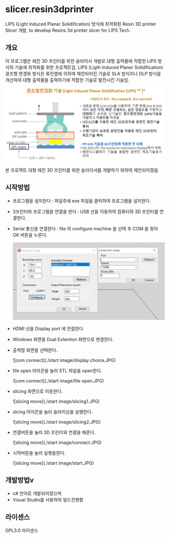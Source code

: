 # slicer.resin3dprinter
LIPS (Light Induced Planar Solidification) 방식에 최적화된 Resin 3D printer Slicer 개발, to develop Resins 3d printer slicer for LIPS Tech.

## 개요
이 프로그램은 레진 3D 프린터를 위한 슬라이서 개발로 대형 출력물에 적합한 LIPS 방식의 기술에 최적화를 위한 프로젝트임.
LIPS (Ligth Induced Planer Solidification) 광조형 면경화 방식은 류진랩에 의하여 제안되어진 기술로 SLA 방식이나 DLP 방식을 개선하여 대형 출력물을
출력하기에 적합한 기술로 발전시킨 기술임.

 ![LIPS technology](./LIPS.JPG)


본 프로젝트  대형 레진 3D 프린터를 위한 슬라이서를 개발하기 위하여 제안되어졌음

## 시작방법
- 프로그램을 설치한다 : 파일주에 exe 파일을 클릭하여 프로그램을 설치한다.

- 3프린터와 프로그램을 연결을 한다 : USB 선을 이용하여 컴퓨터와 3D 프린터를 연결한다.

- Serial 통신을 연결한다 : file 의 configure machine 을 선택 후 COM 을 찾아 OK 버튼을 누른다.

  ![com connect](./com_connect.JPG)
 
- HDMI 선을 Display port 에 연결한다 
- Windows 화면을 Dual Extention 화면으로 변경한다.
- 출력할 화면을 선택한다.

   ![com connect](./start image/display choice.JPG)
   
- file open 아이콘을 눌러 STL 파일을 open한다.

   ![com connect](./start image/file open.JPG)
   
- slicing 화면으로 이동한다.

   ![slicing move](./start image/slicing1.JPG)
   
- slcing 아이콘을 눌러 슬라이싱을 실행한다.

   ![slicing move](./start image/slicing2.JPG)
   
- 연결버튼을 눌러 3D 프린터와 연결을 해준다.

   ![slicing move](./start image/connect.JPG)
   
- 시작버튼을 눌러 실행을한다.

   ![slicing move](./start image/start.JPG) 


## 개발방법v

- c# 언어로 개발되어졌으며
- Visual Studio를 사용하여 빌드진행함

## 라이센스

GPL3.0  라이센스
